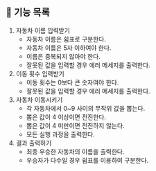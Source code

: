 ## 📝 기능 목록

1. 자동차 이름 입력받기
   - 자동차 이름은 쉼표로 구분한다.
   - 자동차 이름은 5자 이하여야 한다.
   - 이름은 중복되지 않아야 한다.
   - 잘못된 값을 입력할 경우 에러 메세지를 출력한다.
2. 이동 횟수 입력받기
   - 이동 횟수는 0보다 큰 숫자여야 한다.
   - 잘못된 값을 입력할 경우 에러 메세지를 출력한다.
3. 자동차 이동시키기
   - 각 자동차에서 0~9 사이의 무작위 값을 뽑는다.
   - 뽑은 값이 4 이상이면 전진한다.
   - 뽑은 값이 4 미만이면 전진하지 않는다.
   - 모든 실행 과정을 출력한다.
4. 결과 출력하기
   - 최종 우승한 자동차의 이름을 출력한다.
   - 우승자가 다수일 경우 쉼표를 이용하여 구분한다.
